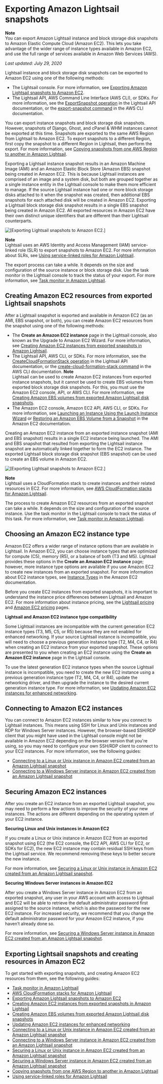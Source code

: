 # Exporting Amazon Lightsail snapshots<a name="amazon-lightsail-exporting-snapshots"></a>

**Note**  
You can export Amazon Lightsail instance and block storage disk snapshots to Amazon Elastic Compute Cloud \(Amazon EC2\)\. This lets you take advantage of the wider range of instance types available in Amazon EC2, and use the full range of services available in Amazon Web Services \(AWS\)\.

 *Last updated: July 29, 2020* 

Lightsail instance and block storage disk snapshots can be exported to Amazon EC2 using one of the following methods:
+ The Lightsail console\. For more information, see [Exporting Amazon Lightsail snapshots to Amazon EC2](amazon-lightsail-exporting-snapshots-to-amazon-ec2.md)\.
+ The Lightsail API, AWS Command Line Interface \(AWS CLI\), or SDKs\. For more information, see the [ExportSnapshot operation](https://docs.aws.amazon.com/lightsail/2016-11-28/api-reference/API_ExportSnapshot.html) in the Lightsail API documentation, or the [export\-snapshot command](https://docs.aws.amazon.com/cli/latest/reference/lightsail/export-snapshot.html) in the AWS CLI documentation\.

You can export instance snapshots and block storage disk snapshots\. However, snapshots of Django, Ghost, and cPanel & WHM instances cannot be exported at this time\. Snapshots are exported to the same AWS Region from Lightsail to Amazon EC2\. To export snapshots to a different Region, first copy the snapshot to a different Region in Lightsail, then perform the export\. For more information, see [Copying snapshots from one AWS Region to another in Amazon Lightsail](amazon-lightsail-copying-snapshots-from-one-region-to-another.md)\.

Exporting a Lightsail instance snapshot results in an Amazon Machine Image \(AMI\) and an Amazon Elastic Block Store \(Amazon EBS\) snapshot being created in Amazon EC2\. This is because Lightsail instances are comprised of an image and a system disk, but both are grouped together as a single instance entity in the Lightsail console to make them more efficient to manage\. If the source Lightsail instance had one or more block storage disks attached to it when the snapshot was created, then additional EBS snapshots for each attached disk will be created in Amazon EC2\. Exporting a Lightsail block storage disk snapshot results in a single EBS snapshot being created in Amazon EC2\. All exported resources in Amazon EC2 have their own distinct unique identifiers that are different than their Lightsail counterparts\.

![\[Exporting Lightsail snapshots to Amazon EC2.\]](https://d9yljz1nd5001.cloudfront.net/en_us/c61ab0669fef62b2778d591e8e619b4d/images/amazon-lightsail-export-snapshot-diagram.png)

**Note**  
Lightsail uses an AWS Identity and Access Management \(IAM\) service\-linked role \(SLR\) to export snapshots to Amazon EC2\. For more information about SLRs, see [Using service\-linked roles for Amazon Lightsail](amazon-lightsail-using-service-linked-roles.md)\.

The export process can take a while\. It depends on the size and configuration of the source instance or block storage disk\. Use the task monitor in the Lightsail console to track the status of your export\. For more information, see [Task monitor in Amazon Lightsail](amazon-lightsail-task-monitor.md)\.

## Creating Amazon EC2 resources from exported Lightsail snapshots<a name="creating-amazon-ec2-resources-from-exported-snapshots"></a>

After a Lightsail snapshot is exported and available in Amazon EC2 \(as an AMI, EBS snapshot, or both\), you can create Amazon EC2 resources from the snapshot using one of the following methods:
+ The **Create an Amazon EC2 instance** page in the Lightsail console, also known as the Upgrade to Amazon EC2 Wizard\. For more information, see [Creating Amazon EC2 instances from exported snapshots in Amazon Lightsail](amazon-lightsail-creating-ec2-instances-from-exported-snapshots.md)\.
+ The Lightsail API, AWS CLI, or SDKs\. For more information, see the [CreateCloudFormationStack operation](https://docs.aws.amazon.com/lightsail/2016-11-28/api-reference/API_CreateCloudFormationStack.html) in the Lightsail API documentation, or the [create\-cloud\-formation\-stack command](https://docs.aws.amazon.com/cli/latest/reference/lightsail/create-cloud-formation-stack.html) in the AWS CLI documentation\.
**Note**  
Lightsail can be used to create Amazon EC2 instances from exported instance snapshots, but it cannot be used to create EBS volumes from exported block storage disk snapshots\. For this, you must use the Amazon EC2 console, API, or AWS CLI\. For more information, see [Creating Amazon EBS volumes from exported Amazon Lightsail disk snapshots](amazon-lightsail-creating-ebs-volumes-from-exported-snapshots.md)\.
+ The Amazon EC2 console, Amazon EC2 API, AWS CLI, or SDKs\. For more information, see [Launching an Instance Using the Launch Instance Wizard](https://docs.aws.amazon.com/AWSEC2/latest/UserGuide/launching-instance.html) or [Restoring an Amazon EBS Volume from a Snapshot](https://docs.aws.amazon.com/AWSEC2/latest/UserGuide/ebs-restoring-volume.html) in the Amazon EC2 documentation\.

Creating an Amazon EC2 instance from an exported instance snapshot \(AMI and EBS snapshot\) results in a single EC2 instance being launched\. The AMI and EBS snapshot that resulted from exporting the Lightsail instance snapshot are automatically linked together to form the EC2 instance\. The exported Lightsail block storage disk snapshot \(EBS snapshot\) can be used to create an EBS volume in Amazon EC2\.

![\[Exporting Lightsail snapshots to Amazon EC2.\]](https://d9yljz1nd5001.cloudfront.net/en_us/c61ab0669fef62b2778d591e8e619b4d/images/amazon-lightsail-create-resources-diagram.png)

**Note**  
Lightsail uses a CloudFormation stack to create instances and their related resources in EC2\. For more information, see [AWS CloudFormation stacks for Amazon Lightsail](amazon-lightsail-cloudformation-stacks.md)\.

The process to create Amazon EC2 resources from an exported snapshot can take a while\. It depends on the size and configuration of the source instance\. Use the task monitor in the Lightsail console to track the status of this task\. For more information, see [Task monitor in Amazon Lightsail](amazon-lightsail-task-monitor.md)\.

## Choosing an Amazon EC2 instance type<a name="choosing-an-amazon-ec2-isntance-type"></a>

Amazon EC2 offers a wider range of instance options than are available in Lightsail\. In Amazon EC2, you can choose instance types that are optimized for compute \(C5\), memory \(R5\), or a balance of both \(T3 and M5\)\. Lightsail provides these options in the **Create an Amazon EC2 instance** page; however, more instance type options are available if you use Amazon EC2 to create new instances from an exported snapshot\. For more information about EC2 instance types, see [Instance Types](https://docs.aws.amazon.com/AWSEC2/latest/UserGuide/instance-types.html) in the Amazon EC2 documentation\.

Before you create EC2 instances from exported snapshots, it is important to understand the instance price differences between Lightsail and Amazon EC2\. For more information about instance pricing, see the [Lightsail pricing](https://aws.amazon.com/lightsail/pricing/) and [Amazon EC2 pricing](https://aws.amazon.com/ec2/pricing/on-demand/) pages\.

**Lightsail and Amazon EC2 instance type compatibility**

Some Lightsail instances are incompatible with the current generation EC2 instance types \(T3, M5, C5, or R5\) because they are not enabled for enhanced networking\. If your source Lightsail instance is incompatible, you will need to choose a previous generation instance type \(T2, M4, C4, or R4\) when creating an EC2 instance from your exported snapshot\. These options are presented to you when creating an EC2 instance using the **Create an Amazon EC2 instance** page in the Lightsail console\.

To use the latest generation EC2 instance types when the source Lightsail instance is incompatible, you need to create the new EC2 instance using a previous generation instance type \(T2, M4, C4, or R4\), update the networking driver, and then upgrade the instance to the desired current generation instance type\. For more information, see [Updating Amazon EC2 instances for enhanced networking](amazon-lightsail-updating-ec2-instances.md)\.

## Connecting to Amazon EC2 instances<a name="connecting-to-amazon-ec2-instances"></a>

You can connect to Amazon EC2 instances similar to how you connect to Lightsail instances\. This means using SSH for Linux and Unix instances and RDP for Windows Server instances\. However, the browser\-based SSH/RDP client that you might have used in the Lightsail console might not be available in Amazon EC2 depending on the browser version that you're using, so you may need to configure your own SSH/RDP client to connect to your EC2 instances\. For more information, see the following guides:
+ [Connecting to a Linux or Unix instance in Amazon EC2 created from an Amazon Lightsail snapshot](amazon-lightsail-connecting-to-linux-unix-amazon-ec2-instances.md)
+ [Connecting to a Windows Server instance in Amazon EC2 created from an Amazon Lightsail snapshot](amazon-lightsail-connecting-to-windows-server-amazon-ec2-instances.md)

## Securing Amazon EC2 instances<a name="securing-amazon-ec2-instances"></a>

After you create an EC2 instance from an exported Lightsail snapshot, you may need to perform a few actions to improve the security of your new instances\. The actions are different depending on the operating system of your EC2 instance\.

**Securing Linux and Unix instances in Amazon EC2**

If you create a Linux or Unix instance in Amazon EC2 from an exported snapshot using EC2 \(the EC2 console, the EC2 API, AWS CLI for EC2, or SDKs for EC2\), the new EC2 instance may contain residual SSH keys from the Lightsail service\. We recommend removing these keys to better secure the new instance\.

For more information, see [Securing a Linux or Unix instance in Amazon EC2 created from an Amazon Lightsail snapshot](amazon-lightsail-securing-linux-unix-amazon-ec2-instances.md)\.

**Securing Windows Server instances in Amazon EC2**

After you create a Windows Server instance in Amazon EC2 from an exported snapshot, any user in your AWS account with access to Lightsail and EC2 will be able to retrieve the default administrator password first assigned to the source instance, which is also the password for the new EC2 instance\. For increased security, we recommend that you change the default administrator password for your Amazon EC2 instance, if you haven’t already done so\.

For more information, see [Securing a Windows Server instance in Amazon EC2 created from an Amazon Lightsail snapshot](amazon-lightsail-securing-windows-server-amazon-ec2-instances.md)\.

## Exporting Lightsail snapshots and creating resources in Amazon EC2<a name="exporting-snapshots-and-creating-resources"></a>

To get started with exporting snapshots, and creating Amazon EC2 resources from them, see the following guides:
+ [Task monitor in Amazon Lightsail](amazon-lightsail-task-monitor.md)
+ [AWS CloudFormation stacks for Amazon Lightsail](amazon-lightsail-cloudformation-stacks.md)
+ [Exporting Amazon Lightsail snapshots to Amazon EC2](amazon-lightsail-exporting-snapshots-to-amazon-ec2.md)
+ [Creating Amazon EC2 instances from exported snapshots in Amazon Lightsail](amazon-lightsail-creating-ec2-instances-from-exported-snapshots.md)
+ [Creating Amazon EBS volumes from exported Amazon Lightsail disk snapshots](amazon-lightsail-creating-ebs-volumes-from-exported-snapshots.md)
+ [Updating Amazon EC2 instances for enhanced networking](amazon-lightsail-updating-ec2-instances.md)
+ [Connecting to a Linux or Unix instance in Amazon EC2 created from an Amazon Lightsail snapshot](amazon-lightsail-connecting-to-linux-unix-amazon-ec2-instances.md)
+ [Connecting to a Windows Server instance in Amazon EC2 created from an Amazon Lightsail snapshot](amazon-lightsail-connecting-to-windows-server-amazon-ec2-instances.md)
+ [Securing a Linux or Unix instance in Amazon EC2 created from an Amazon Lightsail snapshot](amazon-lightsail-securing-linux-unix-amazon-ec2-instances.md)
+ [Securing a Windows Server instance in Amazon EC2 created from an Amazon Lightsail snapshot](amazon-lightsail-securing-windows-server-amazon-ec2-instances.md)
+ [Copying snapshots from one AWS Region to another in Amazon Lightsail](amazon-lightsail-copying-snapshots-from-one-region-to-another.md)
+ [Using service\-linked roles for Amazon Lightsail](amazon-lightsail-using-service-linked-roles.md)
